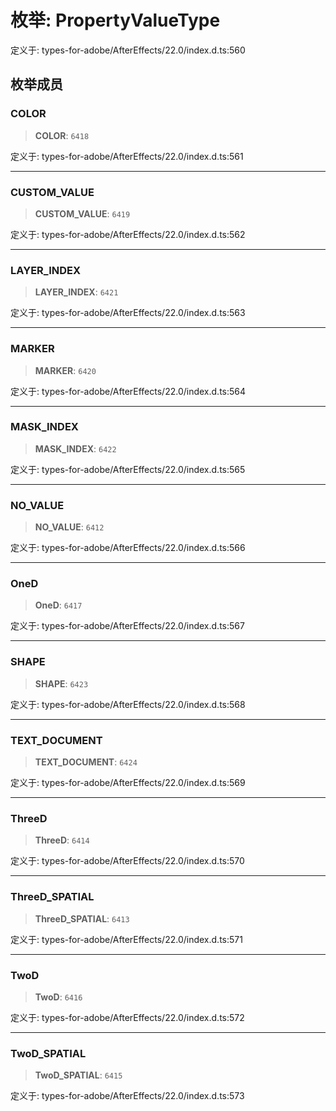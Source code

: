 # 枚举: PropertyValueType

定义于: types-for-adobe/AfterEffects/22.0/index.d.ts:560

## 枚举成员

### COLOR

> **COLOR**: `6418`

定义于: types-for-adobe/AfterEffects/22.0/index.d.ts:561

***

### CUSTOM\_VALUE

> **CUSTOM\_VALUE**: `6419`

定义于: types-for-adobe/AfterEffects/22.0/index.d.ts:562

***

### LAYER\_INDEX

> **LAYER\_INDEX**: `6421`

定义于: types-for-adobe/AfterEffects/22.0/index.d.ts:563

***

### MARKER

> **MARKER**: `6420`

定义于: types-for-adobe/AfterEffects/22.0/index.d.ts:564

***

### MASK\_INDEX

> **MASK\_INDEX**: `6422`

定义于: types-for-adobe/AfterEffects/22.0/index.d.ts:565

***

### NO\_VALUE

> **NO\_VALUE**: `6412`

定义于: types-for-adobe/AfterEffects/22.0/index.d.ts:566

***

### OneD

> **OneD**: `6417`

定义于: types-for-adobe/AfterEffects/22.0/index.d.ts:567

***

### SHAPE

> **SHAPE**: `6423`

定义于: types-for-adobe/AfterEffects/22.0/index.d.ts:568

***

### TEXT\_DOCUMENT

> **TEXT\_DOCUMENT**: `6424`

定义于: types-for-adobe/AfterEffects/22.0/index.d.ts:569

***

### ThreeD

> **ThreeD**: `6414`

定义于: types-for-adobe/AfterEffects/22.0/index.d.ts:570

***

### ThreeD\_SPATIAL

> **ThreeD\_SPATIAL**: `6413`

定义于: types-for-adobe/AfterEffects/22.0/index.d.ts:571

***

### TwoD

> **TwoD**: `6416`

定义于: types-for-adobe/AfterEffects/22.0/index.d.ts:572

***

### TwoD\_SPATIAL

> **TwoD\_SPATIAL**: `6415`

定义于: types-for-adobe/AfterEffects/22.0/index.d.ts:573
